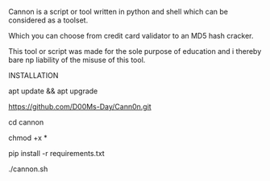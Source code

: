 Cannon is a script or tool written in python and shell which can be considered as a toolset.

Which you can choose from credit card validator to an MD5 hash cracker.

This tool or script was made for the sole purpose of education and i thereby bare np liability of the misuse of this tool.

INSTALLATION

apt update && apt upgrade

https://github.com/D00Ms-Day/Cann0n.git

cd cannon

chmod +x *

pip install -r requirements.txt

./cannon.sh
